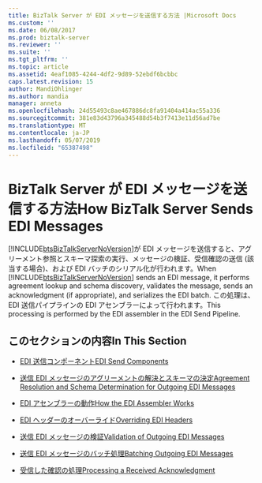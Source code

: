```yaml
---
title: BizTalk Server が EDI メッセージを送信する方法 |Microsoft Docs
ms.custom: ''
ms.date: 06/08/2017
ms.prod: biztalk-server
ms.reviewer: ''
ms.suite: ''
ms.tgt_pltfrm: ''
ms.topic: article
ms.assetid: 4eaf1085-4244-4df2-9d89-52ebdf6bcbbc
caps.latest.revision: 15
author: MandiOhlinger
ms.author: mandia
manager: anneta
ms.openlocfilehash: 24d55493c8ae467886dc8fa91404a414ac55a336
ms.sourcegitcommit: 381e83d43796a345488d54b3f7413e11d56ad7be
ms.translationtype: MT
ms.contentlocale: ja-JP
ms.lasthandoff: 05/07/2019
ms.locfileid: "65387498"
---
```

# <a name="how-biztalk-server-sends-edi-messages"></a><span data-ttu-id="fceb9-102">BizTalk Server が EDI メッセージを送信する方法</span><span class="sxs-lookup"><span data-stu-id="fceb9-102">How BizTalk Server Sends EDI Messages</span></span>
<span data-ttu-id="fceb9-103">[!INCLUDE[btsBizTalkServerNoVersion](../includes/btsbiztalkservernoversion-md.md)]が EDI メッセージを送信すると、アグリーメント参照とスキーマ探索の実行、メッセージの検証、受信確認の送信 (該当する場合)、および EDI バッチのシリアル化が行われます。</span><span class="sxs-lookup"><span data-stu-id="fceb9-103">When [!INCLUDE[btsBizTalkServerNoVersion](../includes/btsbiztalkservernoversion-md.md)] sends an EDI message, it performs agreement lookup and schema discovery, validates the message, sends an acknowledgment (if appropriate), and serializes the EDI batch.</span></span> <span data-ttu-id="fceb9-104">この処理は、EDI 送信パイプラインの EDI アセンブラーによって行われます。</span><span class="sxs-lookup"><span data-stu-id="fceb9-104">This processing is performed by the EDI assembler in the EDI Send Pipeline.</span></span>  
  
## <a name="in-this-section"></a><span data-ttu-id="fceb9-105">このセクションの内容</span><span class="sxs-lookup"><span data-stu-id="fceb9-105">In This Section</span></span>  
  
-   [<span data-ttu-id="fceb9-106">EDI 送信コンポーネント</span><span class="sxs-lookup"><span data-stu-id="fceb9-106">EDI Send Components</span></span>](../core/edi-send-components.md)  
  
-   [<span data-ttu-id="fceb9-107">送信 EDI メッセージのアグリーメントの解決とスキーマの決定</span><span class="sxs-lookup"><span data-stu-id="fceb9-107">Agreement Resolution and Schema Determination for Outgoing EDI Messages</span></span>](../core/agreement-resolution-and-schema-determination-for-outgoing-edi-messages.md)  
  
-   [<span data-ttu-id="fceb9-108">EDI アセンブラーの動作</span><span class="sxs-lookup"><span data-stu-id="fceb9-108">How the EDI Assembler Works</span></span>](../core/how-the-edi-assembler-works.md)  
  
-   [<span data-ttu-id="fceb9-109">EDI ヘッダーのオーバーライド</span><span class="sxs-lookup"><span data-stu-id="fceb9-109">Overriding EDI Headers</span></span>](../core/overriding-edi-headers.md)  
  
-   [<span data-ttu-id="fceb9-110">送信 EDI メッセージの検証</span><span class="sxs-lookup"><span data-stu-id="fceb9-110">Validation of Outgoing EDI Messages</span></span>](../core/validation-of-outgoing-edi-messages.md)  
  
-   [<span data-ttu-id="fceb9-111">送信 EDI メッセージのバッチ処理</span><span class="sxs-lookup"><span data-stu-id="fceb9-111">Batching Outgoing EDI Messages</span></span>](../core/batching-outgoing-edi-messages.md)  
  
-   [<span data-ttu-id="fceb9-112">受信した確認の処理</span><span class="sxs-lookup"><span data-stu-id="fceb9-112">Processing a Received Acknowledgment</span></span>](../core/processing-a-received-acknowledgment.md)